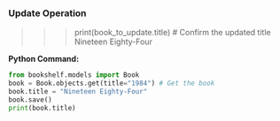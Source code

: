 ### Update Operation
>>> print(book_to_update.title) # Confirm the updated title
Nineteen Eighty-Four

**Python Command:**
```python
from bookshelf.models import Book
book = Book.objects.get(title="1984") # Get the book
book.title = "Nineteen Eighty-Four" 
book.save()
print(book.title)